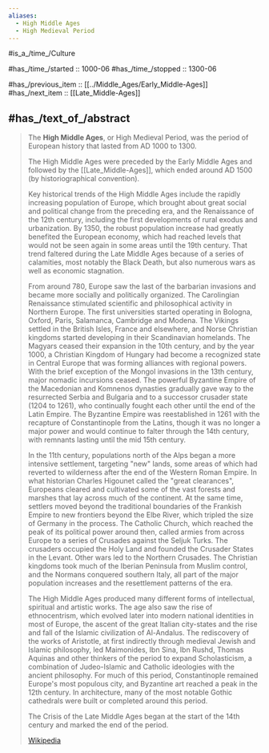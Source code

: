 ```yaml
---
aliases:
  - High Middle Ages
  - High Medieval Period
---
```


#is_a_/time_/Culture 

#has_/time_/started :: 1000-06 
#has_/time_/stopped :: 1300-06 

#has_/previous_item :: [[../Middle_Ages/Early_Middle-Ages]] 
#has_/next_item :: [[Late_Middle-Ages]]

## #has_/text_of_/abstract 

> The **High Middle Ages**, or High Medieval Period, 
> was the period of European history that lasted from AD 1000 to 1300. 
> 
> The High Middle Ages were preceded by the Early Middle Ages 
> and followed by the [[Late_Middle-Ages]], which ended around AD 1500 (by historiographical convention).
>
> Key historical trends of the High Middle Ages include the rapidly increasing population of Europe, which brought about great social and political change from the preceding era, and the Renaissance of the 12th century, including the first developments of rural exodus and urbanization. By 1350, the robust population increase had greatly benefited the European economy, which had reached levels that would not be seen again in some areas until the 19th century. That trend faltered during the Late Middle Ages because of a series of calamities, most notably the Black Death, but also numerous wars as well as economic stagnation.
>
> From around 780, Europe saw the last of the barbarian invasions and became more socially and politically organized. The Carolingian Renaissance stimulated scientific and philosophical activity in Northern Europe. The first universities started operating in Bologna, Oxford, Paris, Salamanca, Cambridge and Modena. The Vikings settled in the British Isles, France and elsewhere, and Norse Christian kingdoms started developing in their Scandinavian homelands. The Magyars ceased their expansion in the 10th century, and by the year 1000, a Christian Kingdom of Hungary had become a recognized state in Central Europe that was forming alliances with regional powers. With the brief exception of the Mongol invasions in the 13th century, major nomadic incursions ceased. The powerful Byzantine Empire of the Macedonian and Komnenos dynasties gradually gave way to the resurrected Serbia and Bulgaria and to a successor crusader state (1204 to 1261), who continually fought each other until the end of the Latin Empire. The Byzantine Empire was reestablished in 1261 with the recapture of Constantinople from the Latins, though it was no longer a major power and would continue to falter through the 14th century, with remnants lasting until the mid 15th century.
>
> In the 11th century, populations north of the Alps began a more intensive settlement, targeting "new" lands, some areas of which had reverted to wilderness after the end of the Western Roman Empire. In what historian Charles Higounet called the "great clearances", Europeans cleared and cultivated some of the vast forests and marshes that lay across much of the continent. At the same time, settlers moved beyond the traditional boundaries of the Frankish Empire to new frontiers beyond the Elbe River, which tripled the size of Germany in the process. The Catholic Church, which reached the peak of its political power around then, called armies from across Europe to a series of Crusades against the Seljuk Turks. The crusaders occupied the Holy Land and founded the Crusader States in the Levant. Other wars led to the Northern Crusades. The Christian kingdoms took much of the Iberian Peninsula from Muslim control, and the Normans conquered southern Italy, all part of the major population increases and the resettlement patterns of the era.
>
> The High Middle Ages produced many different forms of intellectual, spiritual and artistic works. The age also saw the rise of ethnocentrism, which evolved later into modern national identities in most of Europe, the ascent of the great Italian city-states and the rise and fall of the Islamic civilization of Al-Andalus. The rediscovery of the works of Aristotle, at first indirectly through medieval Jewish and Islamic philosophy, led Maimonides, Ibn Sina, Ibn Rushd, Thomas Aquinas and other thinkers of the period to expand Scholasticism, a combination of Judeo-Islamic and Catholic ideologies with the ancient philosophy. For much of this period, Constantinople remained Europe's most populous city, and Byzantine art reached a peak in the 12th century. In architecture, many of the most notable Gothic cathedrals were built or completed around this period.
>
> The Crisis of the Late Middle Ages began at the start of the 14th century and marked the end of the period.
>
> [Wikipedia](https://en.wikipedia.org/wiki/High%20Middle%20Ages) 


